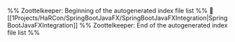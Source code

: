 %% Zoottelkeeper: Beginning of the autogenerated index file list  %%
📄 [[1Projects/HaRCon/SpringBootJavaFX/SpringBootJavaFXIntegration|SpringBootJavaFXIntegration]]
%% Zoottelkeeper: End of the autogenerated index file list  %%
